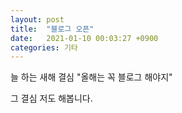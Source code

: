 ```yaml
---
layout: post
title:  "블로그 오픈"
date:   2021-01-10 00:03:27 +0900
categories: 기타
---
```

늘 하는 새해 결심 "올해는 꼭 블로그 해야지"

그 결심 저도 해봅니다.
